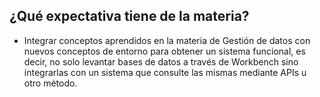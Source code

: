 ## ¿Qué expectativa tiene de la materia?

- Integrar conceptos aprendidos en la materia de Gestión de datos con nuevos conceptos de entorno para obtener un sistema funcional, es decir, no solo levantar bases de datos a través de Workbench sino integrarlas con un sistema que consulte las mismas mediante APIs u otro método.
